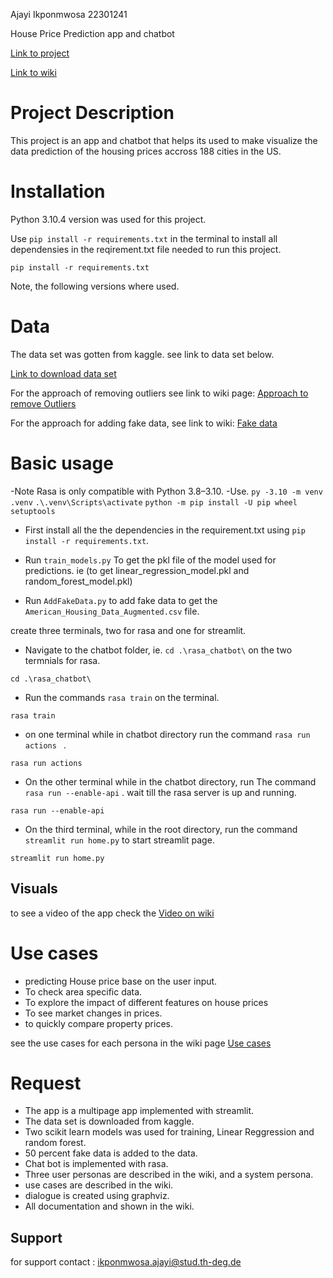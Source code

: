  Ajayi Ikponmwosa 22301241

 House Price Prediction app and chatbot

 [Link to project](https://mygit.th-deg.de/ia28241/my-first-project)

 [Link to wiki](https://mygit.th-deg.de/ia28241/my-first-project/-/wikis/home)
                      
# Project Description
This project is an app and chatbot that helps its used to make visualize the data prediction of the housing prices accross 188 cities in the US. 

# Installation
Python 3.10.4 version was used for this project.


Use `pip install -r requirements.txt` in the terminal to install all dependensies in the reqirement.txt file needed to run this project.

```
pip install -r requirements.txt
```

Note, the following versions where used.

# Data

The data set was gotten from kaggle. see link to data set below.

[Link to download data set](https://www.kaggle.com/datasets/jeremylarcher/american-house-prices-and-demographics-of-top-cities)

For the approach of removing outliers see link to wiki page: 
[Approach to remove Outliers](https://mygit.th-deg.de/ia28241/my-first-project/-/wikis/Outliers)

For the approach for adding fake data, see link to wiki:
[Fake data](https://mygit.th-deg.de/ia28241/my-first-project/-/wikis/Fake-data-)


# Basic usage

-Note Rasa is only compatible with Python 3.8–3.10.
-Use.
 `py -3.10 -m venv .venv`
`.\.venv\Scripts\activate`
`python -m pip install -U pip wheel setuptools`

- First install all the the dependencies in the requirement.txt using `pip install -r requirements.txt`.

- Run `train_models.py` To get the pkl file of the model used for predictions. ie (to get linear_regression_model.pkl and random_forest_model.pkl)

- Run `AddFakeData.py` to add fake data to get the `American_Housing_Data_Augmented.csv` file.



create three terminals, two for rasa and one for streamlit.
- Navigate to the chatbot folder, ie. `cd .\rasa_chatbot\` on the two termnials for rasa.
```
cd .\rasa_chatbot\
```

- Run the commands `rasa train` on the terminal.
```
rasa train
```

- on one terminal while in chatbot directory run the command `rasa run actions ` .
```
rasa run actions
```

- On the other terminal while in the chatbot directory, run The command `rasa run --enable-api` . wait till the rasa server is up and running.
```
rasa run --enable-api
```

- On the third terminal, while in the root directory, run the command `streamlit run home.py` to start streamlit page.
```
streamlit run home.py
```



## Visuals

to see a video of the app check  the [Video on wiki](https://mygit.th-deg.de/ia28241/my-first-project/-/wikis/home)


# Use cases

- predicting House price base on the user input.
- To check area specific data.
- To explore the impact of different features on house prices
- To see market changes in prices.
- to quickly compare property prices.

see the use cases for each persona in the wiki page [Use cases](https://mygit.th-deg.de/ia28241/my-first-project/-/wikis/Use-cases-of-the-app)

# Request 

- The app is a multipage app implemented with streamlit.
- The data set is downloaded from kaggle.
- Two scikit learn models was used for training, Linear Reggression and random forest.
- 50 percent fake data is added to the data.
- Chat bot is implemented with rasa.
- Three user personas are described in the wiki, and a system persona.
- use cases are described in the wiki.
- dialogue is created using graphviz.
- All documentation and shown in the wiki. 




## Support
for support contact : ikponmwosa.ajayi@stud.th-deg.de


